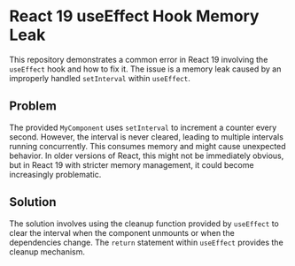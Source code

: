 # React 19 useEffect Hook Memory Leak
This repository demonstrates a common error in React 19 involving the `useEffect` hook and how to fix it. The issue is a memory leak caused by an improperly handled `setInterval` within `useEffect`.

## Problem
The provided `MyComponent` uses `setInterval` to increment a counter every second. However, the interval is never cleared, leading to multiple intervals running concurrently.  This consumes memory and might cause unexpected behavior.  In older versions of React, this might not be immediately obvious, but in React 19 with stricter memory management, it could become increasingly problematic.

## Solution
The solution involves using the cleanup function provided by `useEffect` to clear the interval when the component unmounts or when the dependencies change.  The `return` statement within `useEffect` provides the cleanup mechanism.